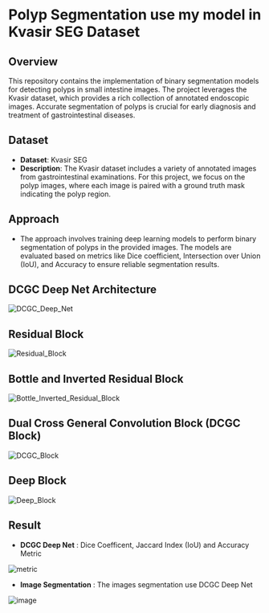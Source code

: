 # Polyp Segmentation use my model in Kvasir SEG Dataset
## Overview
This repository contains the implementation of binary segmentation models for detecting polyps in small intestine images. The project leverages the Kvasir dataset, which provides a rich collection of annotated endoscopic images. Accurate segmentation of polyps is crucial for early diagnosis and treatment of gastrointestinal diseases.

## Dataset
- **Dataset**: Kvasir SEG
- **Description**: The Kvasir dataset includes a variety of annotated images from gastrointestinal examinations. For this project, we focus on the polyp images, where each image is paired with a ground truth mask indicating the polyp region.
## Approach
- The approach involves training deep learning models to perform binary segmentation of polyps in the provided images. The models are evaluated based on metrics like Dice coefficient, Intersection over Union (IoU), and Accuracy to ensure reliable segmentation results.

## DCGC Deep Net Architecture

![DCGC_Deep_Net](https://github.com/user-attachments/assets/c8d0aa48-5cd9-4124-8382-eab451c41fee)

## Residual Block

![Residual_Block](https://github.com/user-attachments/assets/ae5e8a91-bee1-4d5b-af79-eaca3d2a27c0)

## Bottle and Inverted Residual Block

![Bottle_Inverted_Residual_Block](https://github.com/user-attachments/assets/d74a4292-dc96-40cd-abb7-b5e03c5a3203)

## Dual Cross General Convolution Block (DCGC Block)

![DCGC_Block](https://github.com/user-attachments/assets/2439c121-17b3-48ca-9ef6-c138b31d69a7)

## Deep Block

![Deep_Block](https://github.com/user-attachments/assets/87294240-32f1-4183-b188-9326fb15afae)

## Result
- **DCGC Deep Net** : Dice Coefficent, Jaccard Index (IoU) and Accuracy Metric

![metric](https://github.com/user-attachments/assets/9cf7b348-0193-4fee-95e8-9fe91c65e3e8)

- **Image Segmentation** : The images segmentation use DCGC Deep Net

![image](https://github.com/user-attachments/assets/05b70af8-91f2-4ffb-9516-2683f18ba03d)
